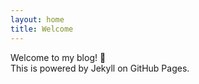 ```yaml
---
layout: home
title: Welcome
---
```


Welcome to my blog! 🎉  
This is powered by Jekyll on GitHub Pages.
